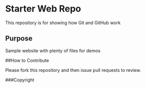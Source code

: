 # Starter Web Repo

This repository is for showing how Git and GitHub work

## Purpose

Sample website with plenty of files for demos

##How to Contribute

Please fork this repository and then issue pull requests to review.

###Copyright
